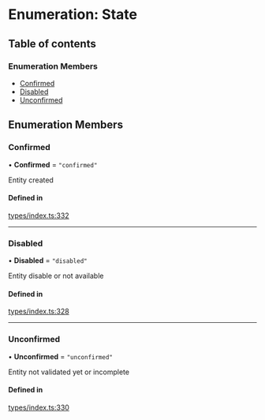 # Enumeration: State

## Table of contents

### Enumeration Members

- [Confirmed](State.md#confirmed)
- [Disabled](State.md#disabled)
- [Unconfirmed](State.md#unconfirmed)

## Enumeration Members

### Confirmed

• **Confirmed** = ``"confirmed"``

Entity created

#### Defined in

[types/index.ts:332](https://github.com/nevermined-io/components-catalog/blob/ca4c968/catalog/src/types/index.ts#L332)

___

### Disabled

• **Disabled** = ``"disabled"``

Entity disable or not available

#### Defined in

[types/index.ts:328](https://github.com/nevermined-io/components-catalog/blob/ca4c968/catalog/src/types/index.ts#L328)

___

### Unconfirmed

• **Unconfirmed** = ``"unconfirmed"``

Entity not validated yet or incomplete

#### Defined in

[types/index.ts:330](https://github.com/nevermined-io/components-catalog/blob/ca4c968/catalog/src/types/index.ts#L330)
